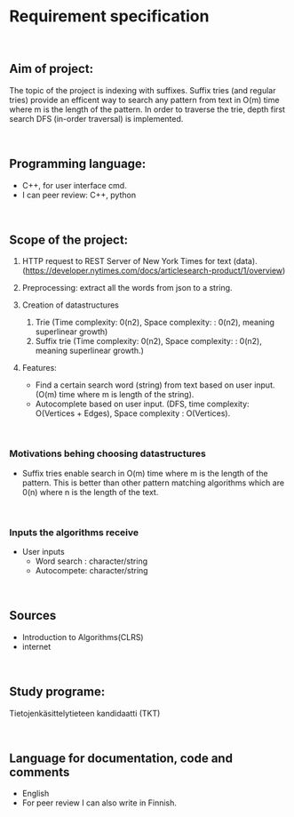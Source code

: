 
# Requirement specification

<br />

## Aim of project:

The topic of the project is indexing with suffixes. Suffix tries (and regular tries) provide an efficent way to search any pattern from text in O(m) time where m is the length of the pattern. 
In order to traverse the trie, depth first search DFS (in-order traversal) is implemented. 

<br />

## Programming language:
- C++, for user interface cmd. 
- I can peer review: C++, python

<br />

## Scope of the project:

1. HTTP request to REST Server of New York Times for text (data). (https://developer.nytimes.com/docs/articlesearch-product/1/overview)

2. Preprocessing: extract all the words from json to a string.

3. Creation of datastructures 
    1. Trie (Time complexity: 0(n2), Space complexity: : 0(n2), meaning superlinear growth)
    2. Suffix trie (Time complexity: 0(n2), Space complexity: : 0(n2), meaning superlinear growth.)

4. Features:
    - Find a certain search word (string) from text based on user input. (O(m) time where m is length of the string).
    - Autocomplete based on user input. (DFS, time complexity: O(Vertices + Edges), Space complexity : O(Vertices).
  
<br />

### Motivations behing choosing datastructures
  - Suffix tries enable search in O(m) time where m is the length of the pattern. This is better than other pattern matching algorithms which are 0(n) where n is the length of the text. 

<br />

### Inputs the algorithms receive
  - User inputs
    - Word search : character/string
    - Autocompete: character/string

<br />

## Sources
  - Introduction to Algorithms(CLRS)
  - internet
  
<br />

## Study programe:
 Tietojenkäsittelytieteen kandidaatti (TKT) 
 
<br />

## Language for documentation, code and comments 
  - English
  - For peer review I can also write in Finnish. 





